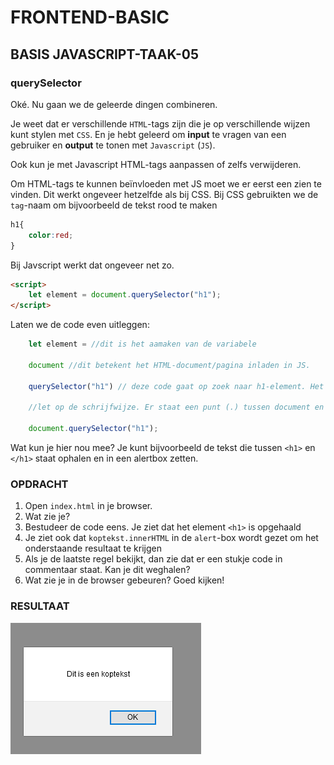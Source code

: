 # FRONTEND-BASIC

## BASIS JAVASCRIPT-TAAK-05

### querySelector

Oké. Nu gaan we de geleerde dingen combineren.

Je weet dat er verschillende `HTML`-tags zijn die je op verschillende wijzen kunt stylen met `CSS`. En je hebt geleerd om __input__ te vragen van een gebruiker en __output__ te tonen met `Javascript` (`JS`).

Ook kun je met Javascript HTML-tags aanpassen of zelfs verwijderen.

Om HTML-tags te kunnen beïnvloeden met JS moet we er eerst een zien te vinden. Dit werkt ongeveer hetzelfde als bij CSS. Bij CSS gebruikten we de `tag`-naam om bijvoorbeeld de tekst rood te maken

```css
h1{
    color:red;
}
```

Bij Javscript werkt dat ongeveer net zo.

```html
<script>
    let element = document.querySelector("h1");
</script>
```

Laten we de code even uitleggen:

```js
    let element = //dit is het aamaken van de variabele

    document //dit betekent het HTML-document/pagina inladen in JS.

    querySelector("h1") // deze code gaat op zoek naar h1-element. Het is een soort zoekmachine binnen je webpagina.

    //let op de schrijfwijze. Er staat een punt (.) tussen document en queryselector

    document.querySelector("h1");
```

Wat kun je hier nou mee? Je kunt bijvoorbeeld de tekst die tussen `<h1>` en `</h1>` staat  ophalen en in een alertbox zetten.

### OPDRACHT

1. Open `index.html` in je browser.
2. Wat zie je?
3. Bestudeer de code eens. Je ziet dat het element `<h1>` is opgehaald
4. Je ziet ook dat `koptekst.innerHTML` in de `alert`-box wordt gezet om het onderstaande resultaat te krijgen
5. Als je de laatste regel bekijkt, dan zie dat er een stukje code in commentaar staat. Kan je dit weghalen?
6. Wat zie je in de browser gebeuren? Goed kijken!

### RESULTAAT

![querySelector](images/querySelector.png)
